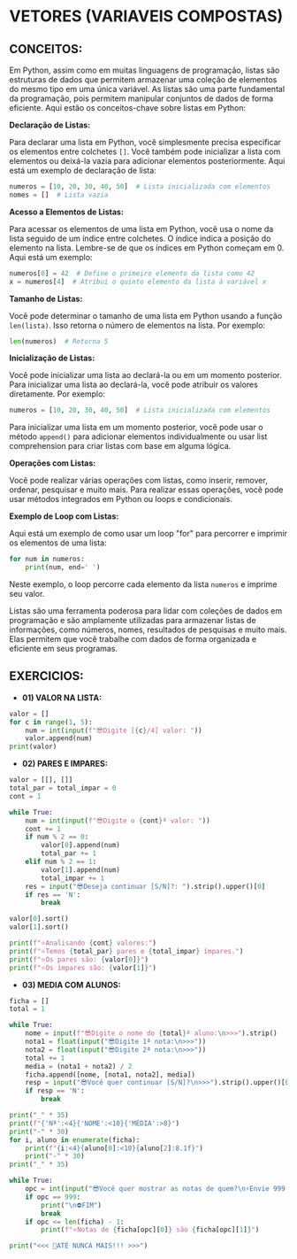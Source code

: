 # VETORES (VARIAVEIS COMPOSTAS)
## CONCEITOS:
Em Python, assim como em muitas linguagens de programação, listas são estruturas de dados que permitem armazenar uma coleção de elementos do mesmo tipo em uma única variável. As listas são uma parte fundamental da programação, pois permitem manipular conjuntos de dados de forma eficiente. Aqui estão os conceitos-chave sobre listas em Python:

**Declaração de Listas:**

Para declarar uma lista em Python, você simplesmente precisa especificar os elementos entre colchetes `[]`. Você também pode inicializar a lista com elementos ou deixá-la vazia para adicionar elementos posteriormente. Aqui está um exemplo de declaração de lista:

```python
numeros = [10, 20, 30, 40, 50]  # Lista inicializada com elementos
nomes = []  # Lista vazia
```

**Acesso a Elementos de Listas:**

Para acessar os elementos de uma lista em Python, você usa o nome da lista seguido de um índice entre colchetes. O índice indica a posição do elemento na lista. Lembre-se de que os índices em Python começam em 0. Aqui está um exemplo:

```python
numeros[0] = 42  # Define o primeiro elemento da lista como 42
x = numeros[4]  # Atribui o quinto elemento da lista à variável x
```

**Tamanho de Listas:**

Você pode determinar o tamanho de uma lista em Python usando a função `len(lista)`. Isso retorna o número de elementos na lista. Por exemplo:

```python
len(numeros)  # Retorna 5
```

**Inicialização de Listas:**

Você pode inicializar uma lista ao declará-la ou em um momento posterior. Para inicializar uma lista ao declará-la, você pode atribuir os valores diretamente. Por exemplo:

```python
numeros = [10, 20, 30, 40, 50]  # Lista inicializada com elementos
```

Para inicializar uma lista em um momento posterior, você pode usar o método `append()` para adicionar elementos individualmente ou usar list comprehension para criar listas com base em alguma lógica.

**Operações com Listas:**

Você pode realizar várias operações com listas, como inserir, remover, ordenar, pesquisar e muito mais. Para realizar essas operações, você pode usar métodos integrados em Python ou loops e condicionais.

**Exemplo de Loop com Listas:**

Aqui está um exemplo de como usar um loop "for" para percorrer e imprimir os elementos de uma lista:

```python
for num in numeros:
    print(num, end=' ')
```

Neste exemplo, o loop percorre cada elemento da lista `numeros` e imprime seu valor.

Listas são uma ferramenta poderosa para lidar com coleções de dados em programação e são amplamente utilizadas para armazenar listas de informações, como números, nomes, resultados de pesquisas e muito mais. Elas permitem que você trabalhe com dados de forma organizada e eficiente em seus programas.

## EXERCICIOS:
* **01) VALOR NA LISTA:**
```python
valor = []
for c in range(1, 5):
    num = int(input(f"😎Digite [{c}/4] valor: "))
    valor.append(num)
print(valor)
```

* **02) PARES E IMPARES:**
```python
valor = [[], []]
total_par = total_impar = 0
cont = 1

while True:
    num = int(input(f"😎Digite o {cont}ª valor: "))
    cont += 1
    if num % 2 == 0:
        valor[0].append(num)
        total_par += 1
    elif num % 2 == 1:
        valor[1].append(num)
        total_impar += 1
    res = input("😎Deseja continuar [S/N]?: ").strip().upper()[0]
    if res == 'N':
        break

valor[0].sort()
valor[1].sort()

print(f"⭐Analisando {cont} valores:")
print(f"⭐Temos {total_par} pares e {total_impar} ímpares.")
print(f"⭐Os pares são: {valor[0]}")
print(f"⭐Os ímpares são: {valor[1]}")
```

* **03) MEDIA COM ALUNOS:**
```python
ficha = []
total = 1

while True:
    nome = input(f"😎Digite o nome do {total}ª aluno:\n>>>").strip()
    nota1 = float(input("😎Digite 1ª nota:\n>>>"))
    nota2 = float(input("😎Digite 2ª nota:\n>>>"))
    total += 1
    media = (nota1 + nota2) / 2
    ficha.append([nome, [nota1, nota2], media])
    resp = input("😎Você quer continuar [S/N]?\n>>>").strip().upper()[0]
    if resp == 'N':
        break

print("_" * 35)
print(f"{'Nª':<4}{'NOME':<10}{'MÉDIA':>8}")
print("-" * 30)
for i, aluno in enumerate(ficha):
    print(f"{i:<4}{aluno[0]:<10}{aluno[2]:8.1f}")
    print("-" * 30)
print("_" * 35)

while True:
    opc = int(input("😎Você quer mostrar as notas de quem?\n⚡Envie 999 para interromper:\n>>>"))
    if opc == 999:
        print("\n⛔FIM")
        break
    if opc <= len(ficha) - 1:
        print(f"⭐Notas de {ficha[opc][0]} são {ficha[opc][1]}")

print("<<< 😬ATÉ NUNCA MAIS!!! >>>")
```